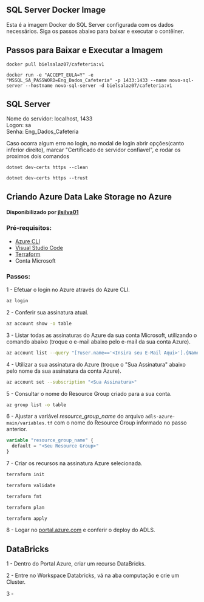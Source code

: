 ## SQL Server Docker Image

Esta é a imagem Docker do SQL Server configurada com os dados necessários. Siga os passos abaixo para baixar e executar o contêiner.

## Passos para Baixar e Executar a Imagem

```
docker pull bielsalaz07/cafeteria:v1
```

```
docker run -e "ACCEPT_EULA=Y" -e "MSSQL_SA_PASSWORD=Eng_Dados_Cafeteria" -p 1433:1433 --name novo-sql-server --hostname novo-sql-server -d bielsalaz07/cafeteria:v1
```

## SQL Server

Nome do servidor: localhost, 1433 <br>
Logon: sa <br>
Senha: Eng_Dados_Cafeteria <br>

Caso ocorra algum erro no login, no modal de login abrir opções(canto inferior direito), marcar "Certificado de servidor confiavel", e rodar os proximos dois comandos

```
dotnet dev-certs https --clean

dotnet dev-certs https --trust

```

## Criando Azure Data Lake Storage no Azure

#### Disponibilizado por [jlsilva01](https://github.com/jlsilva01)

### Pré-requisitos:

- [Azure CLI](https://learn.microsoft.com/pt-br/cli/azure/)
- [Visual Studio Code](https://code.visualstudio.com/download)
- [Terraform](https://www.terraform.io/downloads)
- Conta Microsoft

### Passos:

1 - Efetuar o login no Azure através do Azure CLI.

```sh
az login
```

2 - Conferir sua assinatura atual.

```sh
az account show -o table
```

3 - Listar todas as assinaturas do Azure da sua conta Microsoft, utilizando o comando abaixo (troque o e-mail abaixo pelo e-mail da sua conta Azure).

```sh
az account list --query "[?user.name=='<Insira seu E-Mail Aqui>'].{Name:name, ID:id, Default:isDefault}" -o table
```

4 - Utilizar a sua assinatura do Azure (troque o "Sua Assinatura" abaixo pelo nome da sua assinatura da conta Azure).

```sh
az account set --subscription "<Sua Assinatura>"
```

5 - Consultar o nome do Resource Group criado para a sua conta.

```sh
az group list -o table
```

6 - Ajustar a variável _resource_group_name_ do arquivo `adls-azure-main/variables.tf` com o nome do Resource Group informado no passo anterior.

```terraform
variable "resource_group_name" {
  default = "<Seu Resource Group>"
}
```

7 - Criar os recursos na assinatura Azure selecionada.

```sh
terraform init
```

```sh
terraform validate
```

```sh
terraform fmt
```

```sh
terraform plan
```

```sh
terraform apply
```

8 - Logar no [portal.azure.com](https://portal.azure.com/) e conferir o deploy do ADLS.

## DataBricks

1 - Dentro do Portal Azure, criar um recurso DataBricks.

2 - Entre no Workspace Databricks, vá na aba computação e crie um Cluster.

3 - 
